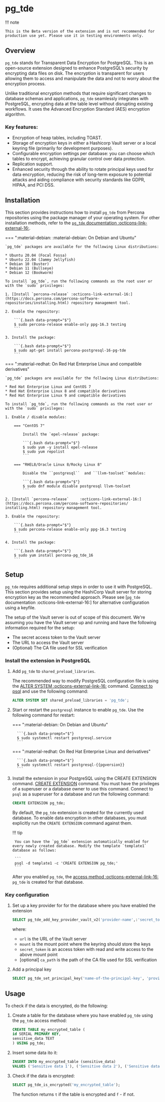 # pg_tde

!!! note

    This is the Beta version of the extension and is not recommended for production use yet. Please use it in testing environments only. 

## Overview

`pg_tde` stands for Transparent Data Encryption for PostgreSQL. This is an open-source extension designed to enhance PostgreSQL’s security by encrypting data files on disk.  The encryption is transparent for users allowing them to access and manipulate the data and not to worry about the encryption process.

Unlike traditional encryption methods that require significant changes to database schemas and applications, `pg_tde` seamlessly integrates with PostgreSQL, encrypting data at the table level without disrupting existing workflows. It uses the Advanced Encryption Standard (AES) encryption algorithm.

### Key features:

* Encryption of heap tables, including TOAST.
* Storage of encryption keys in either a Hashicorp Vault server or a local keyring file (primarily for development purposes).
* Configurable encryption settings per database: you can choose which tables to encrypt, achieving granular control over data protection.
* Replication support.
* Enhanced security through the ability to rotate principal keys used for data encryption, reducing the risk of long-term exposure to potential attacks and aiding compliance with security standards like GDPR, HIPAA, and PCI DSS.

## Installation

This section provides instructions how to install `pg_tde` from Percona repositories using the package manager of your operating system. For other installation methods, refer to the [`pg_tde` documentation :octicons-link-external-16:](https://percona-lab.github.io/pg_tde/main/install.html#procedure).

=== ":material-debian: :material-debian: On Debian and Ubuntu"

    `pg_tde` packages are available for the following Linux distributions:

    * Ubuntu 20.04 (Focal Fossa)
    * Ubuntu 22.04 (Jammy Jellyfish)
    * Debian 10 (Buster)
    * Debian 11 (Bullseye)
    * Debian 12 (Bookworm)

    To install `pg_tde`, run the following commands as the root user or with the `sudo` privileges:

    1. [Install `percona-release` :octicons-link-external-16:](https://docs.percona.com/percona-software-repositories/installing.html) repository management tool.

    2. Enable the repository:

        ```{.bash data-prompt="$"}
        $ sudo percona-release enable-only ppg-16.3 testing
        ```     
    
    3. Install the package: 
       
        ```{.bash data-prompt="$"}
        $ sudo apt-get install percona-postgresql-16-pg-tde
        ```

=== ":material-redhat: On Red Hat Enterprise Linux and compatible derivatives"

    `pg_tde` packages are available for the following Linux distributions:

    * Red Hat Enterprise Linux and CentOS 7
    * Red Hat Enterprise Linux 8 and compatible derivatives
    * Red Hat Enterprise Linux 9 and compatible derivatives

    To install `pg_tde`, run the following commands as the root user or with the `sudo` privileges:

    1. Enable / disable modules:

        === "CentOS 7"

            Install the `epel-release` package:

            ```{.bash data-prompt="$"}
            $ sudo yum -y install epel-release
            $ sudo yum repolist
            ```

        === "RHEL8/Oracle Linux 8/Rocky Linux 8"

            Disable the ``postgresql``  and ``llvm-toolset``modules:    

            ```{.bash data-prompt="$"}
            $ sudo dnf module disable postgresql llvm-toolset
            ```

    2. [Install `percona-release`     :octicons-link-external-16:](https://docs.percona.com/percona-software-repositories/    installing.html) repository management tool.

    3. Enable the repository:

        ```{.bash data-prompt="$"}
        $ sudo percona-release enable-only ppg-16.3 testing
        ``` 

    4. Install the package:
        
        ```{.bash data-prompt="$"}
        $ sudo yum install percona-pg_tde_16
        ```

## Setup

`pg_tde` requires additional setup steps in order to use it with PostgreSQL. 
This section provides setup using the HashiCorp Vault server for storing encryption key as the recommended approach. Please see [`pg_tde` documentation :octicons-link-external-16:] for alternative configuration using a keyfile.

The setup of the Vault server is out of scope of this document. We're assuming you have the Vault server up and running and have the following information required for the setup:

* The secret access token to the Vault server
* The URL to access the Vault server
* (Optional) The CA file used for SSL verification


### Install the extension in PostgreSQL

1. Add `pg_tde` to `shared_preload_libraries`. 

   The recommended way to modify PostgreSQL configuration file is using the [ALTER SYSTEM :octicons-external-link-16:](https://www.postgresql.org/docs/15/sql-altersystem.html) command. [Connect to psql](connect.md) and use the following command:

    ```sql
    ALTER SYSTEM SET shared_preload_libraries = 'pg_tde';
    ```

2. Start or restart the `postgresql` instance to enable `pg_tde`. Use the following command for restart:


    === ":material-debian: On Debian and Ubuntu"

         ```{.bash data-prompt="$"}
         $ sudo systemctl restart postgresql.service
         ```


    === ":material-redhat: On Red Hat Enterprise Linux and derivatives"

         ```{.bash data-prompt="$"}
         $ sudo systemctl restart postgresql-{{pgversion}}
         ```

3. Install the extension in your PostgreSQL using the CREATE EXTENSION command. [CREATE EXTENSION](https://www.postgresql.org/docs/current/sql-createextension.html) command. You must have the privileges of a superuser or a database owner to use this command. Connect to `psql` as a superuser for a database and run the following command:

    ```sql
    CREATE EXTENSION pg_tde;
    ```
    
    By default, the `pg_tde` extension is created for the currently used database. To enable data encryption in other databases, you must explicitly run the `CREATE EXTENSION` command against them. 

    !!! tip

        You can have the `pg_tde` extension automatically enabled for every newly created database. Modify the template `template1` database as follows: 

        ```
        psql -d template1 -c 'CREATE EXTENSION pg_tde;'
        ```

    After you enabled `pg_tde`, the [access method :octicons-external-link-16:](https://www.postgresql.org/docs/current/tableam.html) `pg_tde` is created for that database. 

### Key configuration

1. Set up a key provider for for the database where you have enabled the extension

   ```sql
   SELECT pg_tde_add_key_provider_vault_v2('provider-name',:'secret_token','url','mount','ca_path');
   ``` 

   where: 

   * `url` is the URL of the Vault server
   * `mount` is the mount point where the keyring should store the keys
   * `secret_token` is an access token with read and write access to the above mount point
   * [optional] `ca_path` is the path of the CA file used for SSL verification

2.  Add a principal key

    ```sql
    SELECT pg_tde_set_principal_key('name-of-the-principal-key', 'provider-name');
    ```

## Usage

To check if the data is encrypted, do the following:

1. Create a table for the database where you have enabled `pg_tde` using the `pg_tde` access method:

    ```sql
    CREATE TABLE my_encrypted_table (
    id SERIAL PRIMARY KEY,
    sensitive_data TEXT
    ) USING pg_tde;
    ```

2. Insert some data ito it:

    ```sql
    INSERT INTO my_encrypted_table (sensitive_data)
    VALUES ('Sensitive data 1'), ('Sensitive data 2'), ('Sensitive data 3');
    ```

3. Check if the data is encrypted:

    ```sql
    SELECT pg_tde_is_encrypted('my_encrypted_table');
    ```

    The function returns `t` if the table is encrypted and `f` - if not.